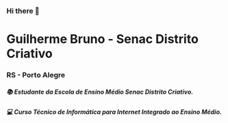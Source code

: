 ### Hi there 👋

<h1>Guilherme Bruno - Senac Distrito Criativo</h1>
<h3>RS - Porto Alegre </h3>
<h5>📚 Estudante da Escola de Ensino Médio Senac Distrito Criativo.</h5> 
<h5>💻 Curso Técnico de Informática para Internet Integrado ao Ensino Médio.</h5>
